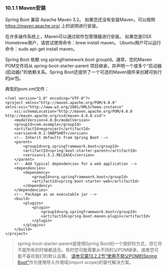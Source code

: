 ### 10.1.1 Maven安装

Spring Boot 兼容 Apache Maven 3.2。 如果您还没有安装Maven，可以按照 https://maven.apache.org/ 上的说明进行安装。

在许多操作系统上，Maven可以通过软件包管理器进行安装。 如果您是OSX Homebrew用户，请尝试使用命令：brew install maven。 Ubuntu用户可以运行命令：sudo apt-get install maven。

Spring Boot 依赖 org.springframework.boot groupId。通常，您的Maven POM文件将从 spring-boot-starter-parent 项目继承，并声明一个或多个“启动器(启动器)”的依赖关系。Spring Boot还提供了一个可选的Maven插件来创建可执行的jar包。

典型的pom.xml文件：
```
<?xml version="1.0" encoding="UTF-8"?>
<project xmlns="http://maven.apache.org/POM/4.0.0" xmlns:xsi="http://www.w3.org/2001/XMLSchema-instance"
    xsi:schemaLocation="http://maven.apache.org/POM/4.0.0 http://maven.apache.org/xsd/maven-4.0.0.xsd">
    <modelVersion>4.0.0</modelVersion>
    <groupId>com.example</groupId>
    <artifactId>myproject</artifactId>
    <version>0.0.1-SNAPSHOT</version>
    <!-- Inherit defaults from Spring Boot -->
    <parent>
        <groupId>org.springframework.boot</groupId>
        <artifactId>spring-boot-starter-parent</artifactId>
        <version>1.5.2.RELEASE</version>
    </parent>
    <!-- Add typical dependencies for a web application -->
    <dependencies>
        <dependency>
            <groupId>org.springframework.boot</groupId>
            <artifactId>spring-boot-starter-web</artifactId>
        </dependency>
    </dependencies>
    <!-- Package as an executable jar -->
    <build>
        <plugins>
            <plugin>
                <groupId>org.springframework.boot</groupId>
                <artifactId>spring-boot-maven-plugin</artifactId>
            </plugin>
        </plugins>
    </build>
</project>
```

>    spring-boot-starter-parent是使用Spring Boot的一个很好的方式，但它并不是所有的时候都适合。有时您可能需要从不同的父POM继承，或者您可能不喜欢我们的默认设置。 [请参见第13.2.2节“使用不带父POM的Spring Boot”](http://docs.spring.io/spring-boot/docs/1.5.2.RELEASE/reference/htmlsingle/#using-boot-maven-without-a-parent)作为使用导入作用域(import scope)的替代解决方案。